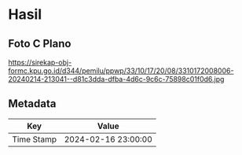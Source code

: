 # Hasil

## Foto C Plano

https://sirekap-obj-formc.kpu.go.id/d344/pemilu/ppwp/33/10/17/20/08/3310172008006-20240214-213041--d81c3dda-dfba-4d6c-9c6c-75898c01f0d6.jpg


## Metadata

| Key        | Value               |
| ---------- | ------------------- |
| Time Stamp | 2024-02-16 23:00:00 |



